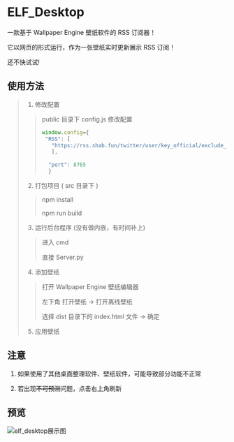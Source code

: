 # ELF_Desktop

一款基于 Wallpaper Engine 壁纸软件的 RSS 订阅器！

它以网页的形式运行，作为一张壁纸实时更新展示 RSS 订阅！

还不快试试!



## 使用方法

> 1. 修改配置
>
> > public 目录下 config.js 修改配置
> >
> > ```js
> > window.config={
> >  "RSS": [
> >    "https://rss.shab.fun/twitter/user/key_official/exclude_rts",
> >    ],
> >   
> >   "port": 8765
> >   }
> >   ```
> 
> 2. 打包项目 ( src 目录下  )
>
> > npm install
>>
> > npm run build
> 
> 3. 运行后台程序 (没有做内嵌，有时间补上)
>
> > 进入 cmd
>>
> > 直接 Server.py
> 
> 4. 添加壁纸
>
> > 打开 Wallpaper Engine 壁纸编辑器
>>
> > 左下角 打开壁纸 -> 打开离线壁纸
> >
> > 选择 dist 目录下的 index.html 文件 -> 确定
> 
> 5. 应用壁纸



## 注意

1. 如果使用了其他桌面整理软件、壁纸软件，可能导致部分功能不正常

2. 若出现~~不可预测~~问题，点击右上角刷新

   

   

## 预览

![elf_desktop展示图](https://cdn.jsdelivr.net/gh/SmaIIstars/imgCDN/elf_desktop/elf_desktop.png)


